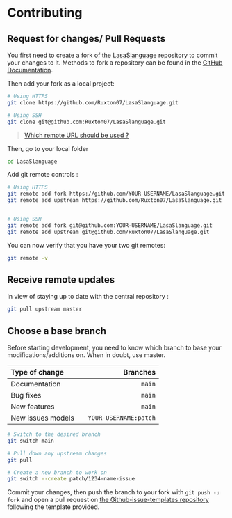 # Contributing

## Request for changes/ Pull Requests
You first need to create a fork of the [LasaSlanguage](https://github.com/Ruxton07/LasaSlanguage/) repository to commit your changes to it. Methods to fork a repository can be found in the [GitHub Documentation](https://docs.github.com/en/get-started/quickstart/fork-a-repo).

Then add your fork as a local project:

```sh
# Using HTTPS
git clone https://github.com/Ruxton07/LasaSlanguage.git

# Using SSH
git clone git@github.com:Ruxton07/LasaSlanguage.git
```

> [Which remote URL should be used ?](https://docs.github.com/en/get-started/getting-started-with-git/about-remote-repositories)

Then, go to your local folder

```sh
cd LasaSlanguage
```

Add git remote controls :

```sh
# Using HTTPS
git remote add fork https://github.com/YOUR-USERNAME/LasaSlanguage.git
git remote add upstream https://github.com/Ruxton07/LasaSlanguage.git


# Using SSH
git remote add fork git@github.com:YOUR-USERNAME/LasaSlanguage.git
git remote add upstream git@github.com/Ruxton07/LasaSlanguage.git
```

You can now verify that you have your two git remotes:

```sh
git remote -v
```

## Receive remote updates
In view of staying up to date with the central repository :

```sh
git pull upstream master
```

## Choose a base branch
Before starting development, you need to know which branch to base your modifications/additions on. When in doubt, use master.

| Type of change                |           | Branches              |
| :------------------           |:---------:| ---------------------:|
| Documentation                 |           | `main`              |
| Bug fixes                     |           | `main`              |
| New features                  |           | `main`              |
| New issues models             |           | `YOUR-USERNAME:patch` |

```sh
# Switch to the desired branch
git switch main

# Pull down any upstream changes
git pull

# Create a new branch to work on
git switch --create patch/1234-name-issue
```

Commit your changes, then push the branch to your fork with `git push -u fork` and open a pull request on [the Github-issue-templates repository](https://github.com/Ruxton07/LasaSlanguage/) following the template provided.
